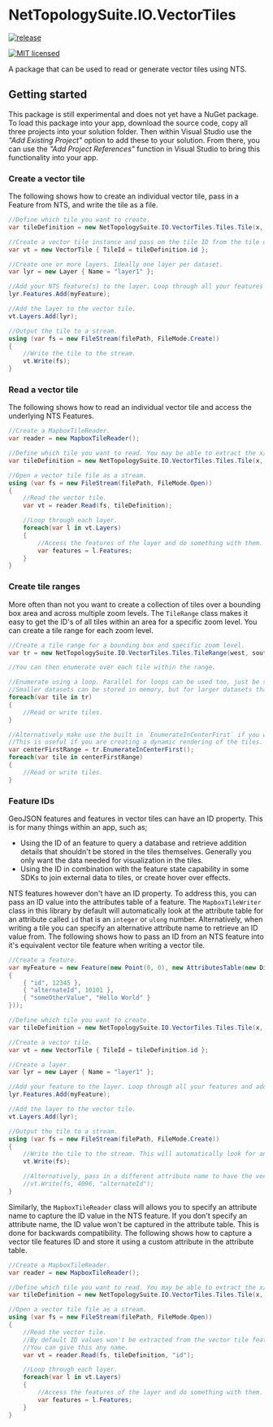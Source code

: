# NetTopologySuite.IO.VectorTiles

[![release](https://github.com/NetTopologySuite/NetTopologySuite.IO.VectorTiles/actions/workflows/release.yml/badge.svg)](https://github.com/NetTopologySuite/NetTopologySuite.IO.VectorTiles/actions/workflows/release.yml)

[![MIT licensed](https://img.shields.io/badge/license-MIT-blue.svg)](https://github.com/OsmSharp/core/blob/develop/LICENSE.md)

A package that can be used to read or generate vector tiles using NTS.

## Getting started

This package is still experimental and does not yet have a NuGet package. To load this package into your app, download the source code, copy all three projects into your solution folder. Then within Visual Studio use the *"Add Existing Project"* option to add these to your solution. From there, you can use the *"Add Project References"* function in Visual Studio to bring this functionality into your app.

### Create a vector tile

The following shows how to create an individual vector tile, pass in a Feature from NTS, and write the tile as a file.

```csharp
//Define which tile you want to create.
var tileDefinition = new NetTopologySuite.IO.VectorTiles.Tiles.Tile(x, y, zoom);

//Create a vector tile instance and pass om the tile ID from the tile definition above.
var vt = new VectorTile { TileId = tileDefinition.id };

//Create one or more layers. Ideally one layer per dataset.
var lyr = new Layer { Name = "layer1" };

//Add your NTS feature(s) to the layer. Loop through all your features and add them to the tile.
lyr.Features.Add(myFeature);

//Add the layer to the vector tile. 
vt.Layers.Add(lyr);

//Output the tile to a stream. 
using (var fs = new FileStream(filePath, FileMode.Create))
{
    //Write the tile to the stream.
    vt.Write(fs);
}
```

### Read a vector tile

The following shows how to read an individual vector tile and access the underlying NTS Features.

```csharp
//Create a MapboxTileReader.
var reader = new MapboxTileReader();

//Define which tile you want to read. You may be able to extract the x/y/zoom info from the file path of the tile. 
var tileDefinition = new NetTopologySuite.IO.VectorTiles.Tiles.Tile(x, y, zoom);

//Open a vector tile file as a stream.
using (var fs = new FileStream(filePath, FileMode.Open))
{
    //Read the vector tile.
    var vt = reader.Read(fs, tileDefinition);

    //Loop through each layer.
    foreach(var l in vt.Layers)
    {
        //Access the features of the layer and do something with them. 
        var features = l.Features;
    }
}
```

### Create tile ranges

More often than not you want to create a collection of tiles over a bounding box area and across multiple zoom levels. The `TileRange` class makes it easy to get the ID's of all tiles within an area for a specific zoom level. You can create a tile range for each zoom level.

```csharp
//Create a tile range for a bounding box and specific zoom level.
var tr = new NetTopologySuite.IO.VectorTiles.Tiles.TileRange(west, south, east, north, zoom);

//You can then enumerate over each tile within the range. 

//Enumerate using a loop. Parallel for loops can be used too, just be sure where ever you are reading your source data from can handle multiple parallel requests.
//Smaller datasets can be stored in memory, but for larger datasets that are stored in a database, you will want to throttle the number of parallel threads.
foreach(var tile in tr)
{
    //Read or write tiles.
}

//Alternatively make use the built in `EnumerateInCenterFirst` if you want to access tiles in a spiral pattern move out from the center. 
//This is useful if you are creating a dynamic rendering of the tiles.
var centerFirstRange = tr.EnumerateInCenterFirst();
foreach(var tile in centerFirstRange)
{
    //Read or write tiles.
}
```

### Feature IDs

GeoJSON features and features in vector tiles can have an ID property. This is for many things within an app, such as;

- Using the ID of an feature to query a database and retrieve addition details that shouldn't be stored in the tiles themselves. Generally you only want the data needed for visualization in the tiles.
- Using the ID in combination with the feature state capability in some SDKs to join external data to tiles, or create hover over effects.

NTS features however don't have an ID property. To address this, you can pass an ID value into the attributes table of a feature. The `MapboxTileWriter` class in this library by default will automatically look at the attribute table for an attribute called `id` that is an `integer` or `ulong` number. Alternatively, when writing a tile you can specify an alternative attribute name to retrieve an ID value from. The following shows how to pass an ID from an NTS feature into it's equivalent vector tile feature when writing a vector tile.

```csharp
//Create a feature.
var myFeature = new Feature(new Point(0, 0), new AttributesTable(new Dictionary<string, object>()
{
    { "id", 12345 },
    { "alternateId", 10101 },
    { "someOtherValue", "Hello World" }
}));

//Define which tile you want to create.
var tileDefinition = new NetTopologySuite.IO.VectorTiles.Tiles.Tile(x, y, zoom);

//Create a vector tile.
var vt = new VectorTile { TileId = tileDefinition.id };

//Create a layer. 
var lyr = new Layer { Name = "layer1" };

//Add your feature to the layer. Loop through all your features and add them to the tile.
lyr.Features.Add(myFeature);

//Add the layer to the vector tile. 
vt.Layers.Add(lyr);

//Output the tile to a stream. 
using (var fs = new FileStream(filePath, FileMode.Create))
{
    //Write the tile to the stream. This will automatically look for an "id" attribute that is a ulong or integer value as set the tile's feature ID to it.
    vt.Write(fs);

    //Alternatively, pass in a different attribute name to have the vector tiles feature use that ID value.
    //vt.Write(fs, 4096, "alternateId");
}
```

Similarly, the `MapboxTileReader` class will allows you to specify an attribute name to capture the ID value in the NTS feature. If you don't specify an attribute name, the ID value won't be captured in the attribute table. This is done for backwards compatibility. The following shows how to capture a vector tile features ID and store it using a custom attribute in the attribute table.

```csharp
//Create a MapboxTileReader.
var reader = new MapboxTileReader();

//Define which tile you want to read. You may be able to extract the x/y/zoom info from the file path of the tile. 
var tileDefinition = new NetTopologySuite.IO.VectorTiles.Tiles.Tile(x, y, zoom);

//Open a vector tile file as a stream.
using (var fs = new FileStream(filePath, FileMode.Open))
{
    //Read the vector tile.
    //By default ID values won't be extracted from the vector tile feature, by passing in the name of an attribute to store the ID in, the ID will be added to the attribute table. 
    //You can give this any name. 
    var vt = reader.Read(fs, tileDefinition, "id");

    //Loop through each layer.
    foreach(var l in vt.Layers)
    {
        //Access the features of the layer and do something with them. 
        var features = l.Features;
    }
}
```
